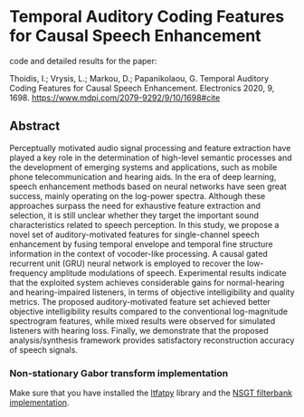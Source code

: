 # Temporal Auditory Coding Features for Causal Speech Enhancement
code and detailed results for the paper:

Thoidis, I.; Vrysis, L.; Markou, D.; Papanikolaou, G. Temporal Auditory Coding Features for Causal Speech Enhancement. Electronics 2020, 9, 1698.
https://www.mdpi.com/2079-9292/9/10/1698#cite

## Abstract
Perceptually motivated audio signal processing and feature extraction have played a key role in the determination of high-level semantic processes and the development of emerging systems and applications, such as mobile phone telecommunication and hearing aids. In the era of deep learning, speech enhancement methods based on neural networks have seen great success, mainly operating on the log-power spectra. Although these approaches surpass the need for exhaustive feature extraction and selection, it is still unclear whether they target the important sound characteristics related to speech perception. In this study, we propose a novel set of auditory-motivated features for single-channel speech enhancement by fusing temporal envelope and temporal fine structure information in the context of vocoder-like processing. A causal gated recurrent unit (GRU) neural network is employed to recover the low-frequency amplitude modulations of speech. Experimental results indicate that the exploited system achieves considerable gains for normal-hearing and hearing-impaired listeners, in terms of objective intelligibility and quality metrics. The proposed auditory-motivated feature set achieved better objective intelligibility results compared to the conventional log-magnitude spectrogram features, while mixed results were observed for simulated listeners with hearing loss. Finally, we demonstrate that the proposed analysis/synthesis framework provides satisfactory reconstruction accuracy of speech signals.


### Non-stationary Gabor transform implementation

Make sure that you have installed the [ltfatpy](https://pypi.org/project/ltfatpy/) library and the [NSGT filterbank implementation](https://github.com/nerrull/Adeli-Timbre-Hierarchical-Model). 

